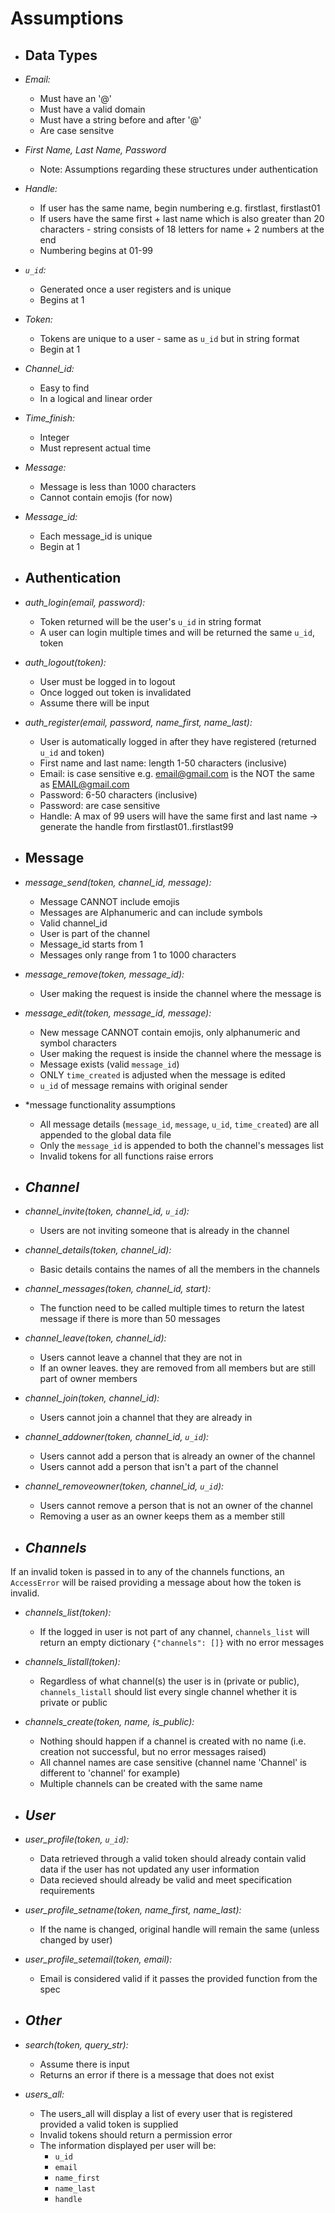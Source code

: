 # **Assumptions**

* ## **Data Types**

* *Email:*
    * Must have an '@' 
    * Must have a valid domain
    * Must have a string before and after '@'
    * Are case sensitve 

* *First Name, Last Name, Password*
    * Note: Assumptions regarding these structures under authentication 

* *Handle:*
    * If user has the same name, begin numbering e.g. firstlast, firstlast01
    * If users have the same first + last name which is also greater than 20 characters - string consists of 18 letters for name + 2 numbers at the end
    * Numbering begins at 01-99

* *`u_id`:*
    * Generated once a user registers and is unique
    * Begins at 1

* *Token:*
    * Tokens are unique to a user - same as `u_id` but in string format
    * Begin at 1

* *Channel_id:*
    * Easy to find
    * In a logical and linear order

* *Time_finish:*
    * Integer 
    * Must represent actual time

* *Message:*
    * Message is less than 1000 characters
    * Cannot contain emojis (for now)

* *Message_id:*
    * Each message_id is unique
    * Begin at 1

* ## **Authentication**

* *auth_login(email, password):*
    * Token returned will be the user's `u_id` in string format
    * A user can login multiple times and will be returned the same `u_id`, token

* *auth_logout(token):*
    * User must be logged in to logout
    * Once logged out token is invalidated
    * Assume there will be input

* *auth_register(email, password, name_first, name_last):*
    * User is automatically logged in after they have registered (returned `u_id` and token)
    * First name and last name: length 1-50 characters (inclusive) 
    * Email: is case sensitive e.g. email@gmail.com is the NOT the same as EMAIL@gmail.com
    * Password: 6-50 characters (inclusive)
    * Password: are case sensitive
    * Handle: A max of 99 users will have the same first and last name -> generate the handle from firstlast01..firstlast99

* ## **Message**

* *message_send(token, channel_id, message):*
    * Message CANNOT include emojis
    * Messages are Alphanumeric and can include symbols
    * Valid channel_id
    * User is part of the channel
    * Message_id starts from 1
    * Messages only range from 1 to 1000 characters

* *message_remove(token, message_id):*
    * User making the request is inside the channel where the message is

* *message_edit(token, message_id, message):*
    * New message CANNOT contain emojis, only alphanumeric and symbol characters
    * User making the request is inside the channel where the message is
    * Message exists (valid `message_id`)
    * ONLY `time_created` is adjusted when the message is edited
    * ``u_id`` of message remains with original sender

* *message functionality assumptions
    * All message details (`message_id`, `message`, `u_id`, `time_created`) are all appended
    to the global data file
    * Only the `message_id` is appended to both the channel's messages list
    * Invalid tokens for all functions raise errors

* ## *Channel*

* *channel_invite(token, channel_id, `u_id`):*
    * Users are not inviting someone that is already in the channel

* *channel_details(token, channel_id):*
    * Basic details contains the names of all the members in the channels

* *channel_messages(token, channel_id, start):*
    * The function need to be called multiple times to return the latest message if there is more than 50 messages

* *channel_leave(token, channel_id):*
    * Users cannot leave a channel that they are not in
    * If an owner leaves. they are removed from all members but are still part of owner members

* *channel_join(token, channel_id):*
    * Users cannot join a channel that they are already in

* *channel_addowner(token, channel_id, `u_id`):*
    * Users cannot add a person that is already an owner of the channel
    * Users cannot add a person that isn't a part of the channel

* *channel_removeowner(token, channel_id, `u_id`):*
    * Users cannot remove a person that is not an owner of the channel
    * Removing a user as an owner keeps them as a member still

* ## *Channels*

If an invalid token is passed in to any of the channels functions,
an `AccessError` will be raised providing a message about
how the token is invalid.

* *channels_list(token):*
    * If the logged in user is not part of any channel, `channels_list` will return an empty dictionary `{"channels": []}` with no error messages

* *channels_listall(token):*
    * Regardless of what channel(s) the user is in (private or public), `channels_listall` should list every single channel whether it is private or public

* *channels_create(token, name, is_public):*
    * Nothing should happen if a channel is created with no name (i.e. creation not successful,
      but no error messages raised)
    * All channel names are case sensitive (channel name 'Channel' is different to 'channel' for
      example)
    * Multiple channels can be created with the same name

* ## *User*

* *user_profile(token, `u_id`):*
    * Data retrieved through a valid token should already contain valid data if the 
      user has not updated any user information
    * Data recieved should already be valid and meet specification requirements

* *user_profile_setname(token, name_first, name_last):*
    * If the name is changed, original handle will remain the same (unless changed by user)
 
* *user_profile_setemail(token, email):*
    * Email is considered valid if it passes the provided function from the spec

* ## *Other* 

* *search(token, query_str):*
    * Assume there is input
    * Returns an error if there is a message that does not exist

* *users_all:*
    * The users_all will display a list of every user that is registered provided a valid token is supplied
    * Invalid tokens should return a permission error
    * The information displayed per user will be:
        * `u_id`
        * `email`
        * `name_first`
        * `name_last`
        * `handle`
